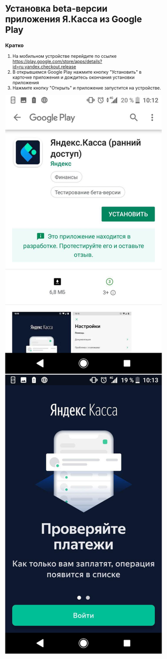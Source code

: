 Установка beta-версии приложения Я.Касса из Google Play
=======================================================

### Кратко

1. На мобильном устройстве перейдите по ссылке https://play.google.com/store/apps/details?id=ru.yandex.checkout.release
2. В открывшемся Google Play нажмите кнопку "Установить" в карточке приложения и дождитесь окончания установки приложения
3. Нажмите кнопку "Открыть" и приложение запустится на устройстве.

![](/kassa%20app%20beta/android-test1.jpg "")
![](/kassa%20app%20beta/android-test2.jpg "")
